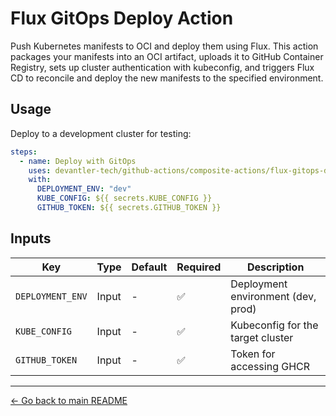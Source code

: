 # Flux GitOps Deploy Action

Push Kubernetes manifests to OCI and deploy them using Flux. This action packages your manifests into an OCI artifact, uploads it to GitHub Container Registry, sets up cluster authentication with kubeconfig, and triggers Flux CD to reconcile and deploy the new manifests to the specified environment.

## Usage

Deploy to a development cluster for testing:

```yaml
steps:
  - name: Deploy with GitOps
    uses: devantler-tech/github-actions/composite-actions/flux-gitops-deploy-action@{ref} # ref
    with:
      DEPLOYMENT_ENV: "dev"
      KUBE_CONFIG: ${{ secrets.KUBE_CONFIG }}
      GITHUB_TOKEN: ${{ secrets.GITHUB_TOKEN }}
```

## Inputs

| Key              | Type  | Default | Required | Description                        |
| ---------------- | ----- | ------- | -------- | ---------------------------------- |
| `DEPLOYMENT_ENV` | Input | -       | ✅        | Deployment environment (dev, prod) |
| `KUBE_CONFIG`    | Input | -       | ✅        | Kubeconfig for the target cluster  |
| `GITHUB_TOKEN`    | Input | -       | ✅         | Token for accessing GHCR            |

---

[← Go back to main README](../README.md#composite-actions)
